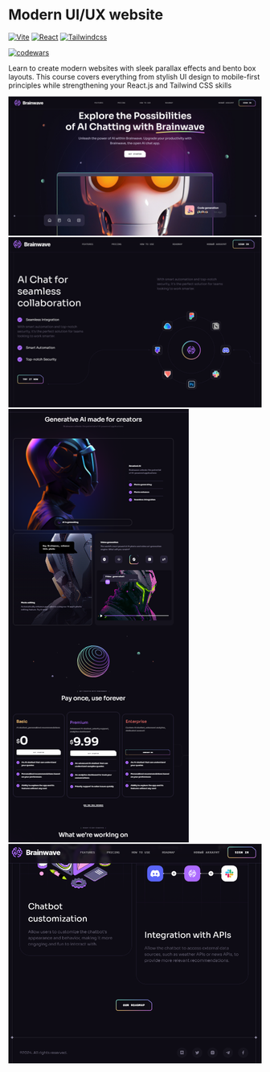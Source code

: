 # Modern UI/UX website

[![Vite](https://img.shields.io/badge/Vite-5.1.4-green)](https://img.shields.io/badge/Vite-5.1.4-green) [![React](https://img.shields.io/badge/React-18-green)](https://img.shields.io/badge/react-18-green)
[![Tailwindcss](https://img.shields.io/badge/tailwindcss-3.4.1-red)](https://img.shields.io/badge/tailwindcss-3.4.1-red)

[![codewars](https://www.codewars.com/users/Kazykan/badges/small)](https://www.codewars.com/users/Kazykan/)

Learn to create modern websites with sleek parallax effects and bento box layouts. This course covers everything from stylish UI design to mobile-first principles while strengthening your React.js and Tailwind CSS skills

![Пример](./screenshot/Brainwave.png)
![Пример](./screenshot/Brainwave_2.png)
![Пример](./screenshot/Brainwave_3.png)
![Пример](./screenshot/Brainwave_4.png)
